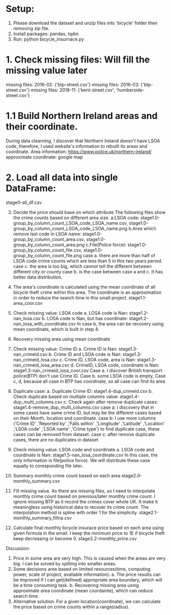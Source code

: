# Setup:
1. Please download the dataset and unzip files into 'bicycle' folder then removing zip file.
2. Install packages: pandas, tqdm
3. Run: python bicycle_insurnace.py

# 1. Check missing files: Will fill the missing value later
missing files: 2016-02: {'btp-street.csv'}
missing files: 2016-03: {'btp-street.csv'}
missing files: 2018-11: {'kent-street.csv', 'humberside-street.csv'}

# 1.1 Build Northern Ireland areas and their coordinate.
During data clearning, I discover that Northern Ireland doesn't have LSOA code,
therefore, I used website's information to rebuilt its areas and coordinate.
Area information: https://www.police.uk/northern-ireland/
approximate coordinate: google map

# 2. Load all data into single DataFrame:
stage0-all_df.csv

3. Decide the price should base on which attribute
The following files show the crime counts based on different area size.
a.LSOA code:                                  stage1.0-group_by_column_count_LSOA_code_LSOA_name.csv, stage1.0-group_by_column_count_LSOA_code_LSOA_name.png
b.Area which remove last code in LSOA name:   stage1.0-group_by_column_count_area.csv, stage1.0-group_by_column_count_area.png
c.File(Police force):                         stage1.0-group_by_column_count_file.csv, stage1.0-group_by_column_count_file.png
case a. there are more than half of LSOA code crime counts which are less than 5 in this two years period.
case c. the area is too big, which cannot tell the different between different city or county
case b. is the case between case a and c. It has better data distribution.

4. The area's coordinate is calculated using the mean coordinate of all bicycle theft crime within this area.
The coordinate is an approximation in order to reduce the search time in this small project.
stage1.1-area_coor.csv

5. Check missing value: LSOA code
a. LOSA code is Nan:                        stage1.2-nan_losa.csv
b. LOSA code is Nan, but has coordinate:    stage1.2-nan_losa_with_coordinate.csv
In case b, the area can be recovery using mean coordinate, which is built in step 4.

6. Recovery missing area using mean coordinate

7. Check missing value: Crime ID
a. Crime ID is Nan:                         stage1.3-nan_crimeid.csv
b. Crime ID and LSOA code is Nan:           stage1.3-nan_crimeid_losa.csv
c. Crime ID, LSOA code, area is Nan:        stage1.3-nan_crimeid_losa_area.csv
d. CrimeID, LSOA code, coordinate is Nan:   stage1.3-nan_crimeid_losa_coor.csv
Case a. I discover British transport police(BTP) don't use Crime ID.
Case b. some LSOA code is empty,
Case c, d, because all case in BTP has coordinate, so all case can find its area

8. Duplicate case:
a. Duplicate Crime ID:                              stage1.4-dup_crimeid.csv
b. Check duplicate based on multiple columns value: stage1.4-dup_multi_columns.csv
c. Check again after remove duplicate cases:        stage1.4-remove_dup_multi_columns.csv
case a: I discovery that in some cases have same crime ID, but may be the different cases based on their Month, location and coordinate.
case b: I use more columns ('Crime ID' ,'Reported by' ,'Falls within' ,'Longitude' ,'Latitude' ,'Location' ,'LSOA code' ,'LSOA name' ,'Crime type')
to find duplicate case, these cases can be removed from dataset.
case c: after remove duplicate cases, there are no duplicates in dataset

9. Check missing value: LSOA code and coordinate
a. LSOA code and coordinate is Nan:     stage1.5-nan_losa_coordinate.csv
In this case, the only information is file(police force). We will distribute these case equally to coresponding file later.

10. Summary monthly crime count based on each area
stage2.0-monthly_summary.csv

11. Fill missing value.
As there are missing files, so I need to interpolate monthly crime count based on previous/later monthly crime count.
I ignore missing BTP as it record the crimes cover whole UK. It make it meaningless using historical data to recover its crime count.
The interpolation method is spline with order 1 for the simplicity.
stage2.1-monthly_summary_fillna.csv

12. Calculate final monthly bicycle insurace price based on each area using given formula in the email.
I keep the minimum price to 1£ if bicycle theft keep decreasing or become 0.
stage2.2-monthly_price.csv

Discussion:
1. Price in some area are very high. This is caused when the areas are very big. I can be solved by spliting into smaller areas.
2. Some decisions aree based on limited resources(time, computing power, scale of project, avaliable information):
    a. The price results can be improved if I can get(defined) appropriate area boundary, which will be a time consuming task.
    b. Recovering missing area using approximate area coordinate (mean coordainte), which can reduce search time.
3. Alternative solution: For a given location(coordinate), we can calculate the price based on crime counts within a range(radius).
